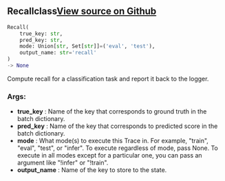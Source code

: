 ## Recall<span class="tag">class</span><a class="sourcelink" href=https://github.com/fastestimator/fastestimator/blob/r1.1/fastestimator/trace/metric/recall.py/#L27-L78>View source on Github</a>
```python
Recall(
	true_key: str,
	pred_key: str,
	mode: Union[str, Set[str]]=('eval', 'test'),
	output_name: str='recall'
)
-> None
```
Compute recall for a classification task and report it back to the logger.


<h3>Args:</h3>

* **true_key** :  Name of the key that corresponds to ground truth in the batch dictionary.
* **pred_key** :  Name of the key that corresponds to predicted score in the batch dictionary.
* **mode** :  What mode(s) to execute this Trace in. For example, "train", "eval", "test", or "infer". To execute        regardless of mode, pass None. To execute in all modes except for a particular one, you can pass an argument        like "!infer" or "!train".
* **output_name** :  Name of the key to store to the state.



